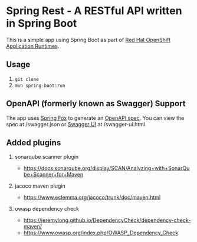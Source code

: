 # Spring Rest - A RESTful API written in Spring Boot

This is a simple app using Spring Boot as part of [Red Hat OpenShift Application Runtimes](https://middlewareblog.redhat.com/2017/05/05/red-hat-openshift-application-runtimes-and-spring-boot-details-you-want-to-know/).

## Usage

1. `git clone`
2. `mvn spring-boot:run`

## OpenAPI (formerly known as Swagger) Support

The app uses [Spring Fox](http://springfox.github.io/springfox/) to generate an [OpenAPI spec](https://www.openapis.org/). You can view the spec at /swagger.json or [Swagger UI](https://swagger.io/swagger-ui/) at /swagger-ui.html. 

## Added plugins

1. sonarqube scanner plugin
	- https://docs.sonarqube.org/display/SCAN/Analyzing+with+SonarQube+Scanner+for+Maven

2. jacoco maven plugin
	- https://www.eclemma.org/jacoco/trunk/doc/maven.html

3. owasp dependency check
	- https://jeremylong.github.io/DependencyCheck/dependency-check-maven/
	- https://www.owasp.org/index.php/OWASP_Dependency_Check